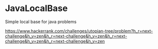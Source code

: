 # JavaLocalBase
 Simple local base for java problems

https://www.hackerrank.com/challenges/utopian-tree/problem?h_r=next-challenge&h_v=zen&h_r=next-challenge&h_v=zen&h_r=next-challenge&h_v=zen&h_r=next-challenge&h_v=zen